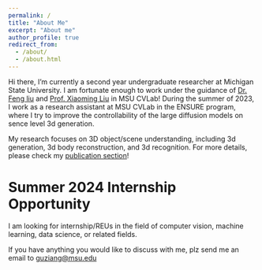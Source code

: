 ```yaml
---
permalink: /
title: "About Me"
excerpt: "About me"
author_profile: true
redirect_from: 
  - /about/
  - /about.html
---
```


Hi there, I’m currently a second year undergraduate researcher at Michigan State University. I am fortunate enough to work under the guidance of [Dr. Feng liu](https://liufeng2915.github.io) and [Prof. Xiaoming Liu](http://www.cse.msu.edu/~liuxm/index2.html) in MSU CVLab! During the summer of 2023, I work as a research assistant at MSU CVLab in the ENSURE program, where I try to improve the controllability of the large diffusion models on sence level 3d generation.

My research focuses on 3D object/scene understanding, including 3d generation, 3d body reconstruction, and 3d recognition. For more details, please check my [publication section](https://zianggu1.github.io/publications/)!  


Summer 2024 Internship Opportunity
======
I am looking for internship/REUs in the field of computer vision, machine learning, data science, or related fields. 

If you have anything you would like to discuss with me, plz send me an email to guziang@msu.edu 


